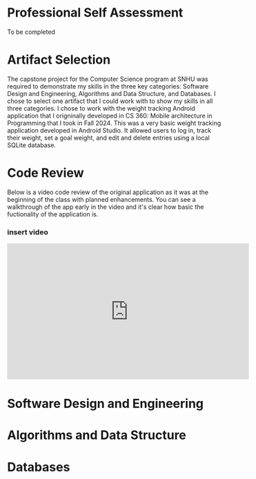 # Professional Self Assessment
To be completed

# Artifact Selection
The capstone project for the Computer Science program at SNHU was required to demonstrate my skills in the three key categories: Software Design and Engineering, Algorithms and Data Structure, and Databases. I chose to select one artifact that I could work with to show my skills in all three categories. I chose to work with the weight tracking Android application that I origninally developed in CS 360: Mobile architecture in Programming that I took in Fall 2024. This was a very basic weight tracking application developed in Android Studio. It allowed users to log in, track their weight, set a goal weight, and edit and delete entries using a local SQLite database. 

# Code Review
Below is a video code review of the original application as it was at the beginning of the class with planned enhancements. You can see a walkthrough of the app early in the video and it's clear how basic the fuctionality of the application is.

### insert video
<iframe width="560" height="315"
        src="https://www.youtube.com/embed/giIBgWjw55k"
        frameborder="0"
        allow="accelerometer; autoplay; clipboard-write; encrypted-media; gyroscope; picture-in-picture"
        allowfullscreen>
</iframe>

# Software Design and Engineering


# Algorithms and Data Structure

# Databases

